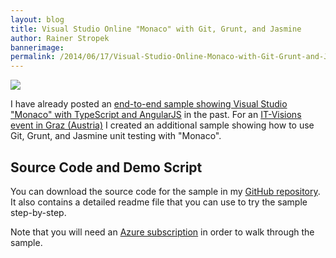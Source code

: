 ```yaml
---
layout: blog
title: Visual Studio Online "Monaco" with Git, Grunt, and Jasmine
author: Rainer Stropek
bannerimage: 
permalink: /2014/06/17/Visual-Studio-Online-Monaco-with-Git-Grunt-and-Jasmine
---
```


<p xmlns="http://www.w3.org/1999/xhtml">
  <img src="{{site.baseurl}}/images/blog/2014/06/Monaco.png" />
</p><p xmlns="http://www.w3.org/1999/xhtml">I have already posted an <a href="http://www.software-architects.com/devblog/2014/03/12/End-to-end-sample-for-Visual-Studio-Online-Monaco-with-TypeScript-and-AngularJS" target="_blank">end-to-end sample showing Visual Studio "Monaco" with TypeScript and AngularJS</a> in the past. For an <a href="http://www.it-visions.at/OffeneSeminare/Infotag%20zu%20JavaScript%20und%20modernen%20Webanwendungen/7670" target="_blank">IT-Visions event in Graz (Austria)</a> I created an additional sample showing how to use Git, Grunt, and Jasmine unit testing with "Monaco".</p><h2 xmlns="http://www.w3.org/1999/xhtml">Source Code and Demo Script</h2><p xmlns="http://www.w3.org/1999/xhtml">You can download the source code for the sample in my <a href="https://github.com/rstropek/Samples/tree/master/AngularRegistrationSample/MonacoSampleAssets" target="_blank">GitHub repository</a>. It also contains a detailed readme file that you can use to try the sample step-by-step.</p><p xmlns="http://www.w3.org/1999/xhtml">Note that you will need an <a href="http://azure.microsoft.com" target="_blank">Azure subscription</a> in order to walk through the sample.</p>